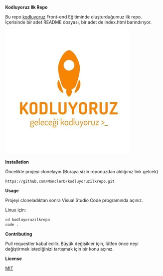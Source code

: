 **Kodluyoruz Ilk Repo**

Bu repo [kodluyoruz](https://academy.patika.dev/courses/git/odev1) Front-end Eğitiminde oluşturduğumuz ilk repo. 
İçerisinde bir adet README dosyası, bir adet de index.html barındırıyor.

![Kodluyoruz](https://raw.githubusercontent.com/Kodluyoruz/taskforce/git/git/markdown-nedir-nasil-kullaniriz-/figures/kodluyoruz_logo.jpg)

**Installation**

Öncelikle projeyi clonelayın.(Buraya sizin reponuzdan aldığınız link gelcek)

```
https://github.com/MonclerD/kodluyoruzilkrepo.git
```

**Usage**

Projeyi cloneladıktan sonra Visual Studio Code programında açınız.

Linux için:
```Linux
cd kodluyoruzilkrepo
code .
```

**Contributing**

Pull requestler kabul edilir. 
Büyük değişikler için, lütfen önce neyi değiştirmek istediğinizi tartışmak için bir konu açınız.


**License**

[MIT](https://opensource.org/license/mit/)
